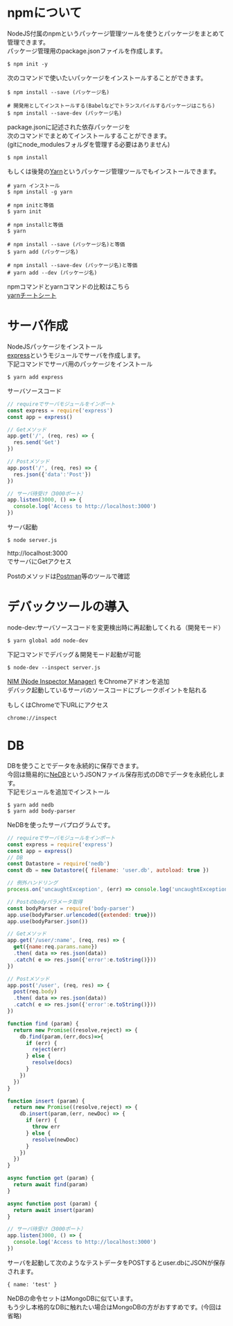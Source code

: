 # npmについて
NodeJS付属のnpmというパッケージ管理ツールを使うとパッケージをまとめて管理できます。  
パッケージ管理用のpackage.jsonファイルを作成します。  

```
$ npm init -y
```

次のコマンドで使いたいパッケージをインストールすることができます。

```
$ npm install --save (パッケージ名)

# 開発用としてインストールする(Babelなどでトランスパイルするパッケージはこちら)
$ npm install --save-dev (パッケージ名)
```

package.jsonに記述された依存パッケージを  
次のコマンドでまとめてインストールすることができます。  
(gitにnode_modulesフォルダを管理する必要はありません)  

```
$ npm install
```

もしくは後発の[Yarn](https://yarnpkg.com/lang/en/)というパッケージ管理ツールでもインストールできます。

```
# yarn インストール
$ npm install -g yarn

# npm initと等価
$ yarn init

# npm installと等価
$ yarn

# npm install --save (パッケージ名)と等価
$ yarn add (パッケージ名)

# npm install --save-dev (パッケージ名)と等価
# yarn add --dev (パッケージ名)
```

npmコマンドとyarnコマンドの比較はこちら  
[yarnチートシート](https://qiita.com/morrr/items/558bf64cd619ebdacd3d)

# サーバ作成

NodeJSパッケージをインストール  
[express](http://expressjs.com/ja/)というモジュールでサーバを作成します。  
下記コマンドでサーバ用のパッケージをインストール

```
$ yarn add express
```

サーバソースコード

```server.js
// requireでサーバモジュールをインポート
const express = require('express')
const app = express()

// Getメソッド
app.get('/', (req, res) => {
  res.send('Get')
})

// Postメソッド
app.post('/', (req, res) => {
  res.json({'data':'Post'})
})

// サーバ待受け（3000ポート）
app.listen(3000, () => {
  console.log('Access to http://localhost:3000')
})
```

サーバ起動

```
$ node server.js
```

http://localhost:3000  
でサーバにGetアクセス  
  
Postのメソッドは[Postman](https://chrome.google.com/webstore/detail/postman/fhbjgbiflinjbdggehcddcbncdddomop?hl=ja)等のツールで確認


# デバックツールの導入
node-dev:サーバソースコードを変更検出時に再起動してくれる（開発モード）

```
$ yarn global add node-dev
```

下記コマンドでデバッグ＆開発モード起動が可能

```
$ node-dev --inspect server.js
```

[NIM (Node Inspector Manager)](https://chrome.google.com/webstore/detail/nodejs-v8-inspector-manag/gnhhdgbaldcilmgcpfddgdbkhjohddkj/related)
をChromeアドオンを追加  
デバック起動しているサーバのソースコードにブレークポイントを貼れる  
  
もしくはChromeで下URLにアクセス  

```
chrome://inspect
```

# DB

DBを使うことでデータを永続的に保存できます。  
今回は簡易的に[NeDB](https://github.com/louischatriot/nedb)というJSONファイル保存形式のDBでデータを永続化します。  
下記モジュールを追加でインストール  

```
$ yarn add nedb
$ yarn add body-parser
```

NeDBを使ったサーバプログラムです。

```serverWithDB.js
// requireでサーバモジュールをインポート
const express = require('express')
const app = express()
// DB
const Datastore = require('nedb')
const db = new Datastore({ filename: 'user.db', autoload: true })

// 例外ハンドリング
process.on('uncaughtException', (err) => console.log('uncaughtException => ' + err))

// Postのbodyパラメータ取得
const bodyParser = require('body-parser')
app.use(bodyParser.urlencoded({extended: true}))
app.use(bodyParser.json())

// Getメソッド
app.get('/user/:name', (req, res) => {
  get({name:req.params.name})
  .then( data => res.json(data))
  .catch( e => res.json({'error':e.toString()}))
})

// Postメソッド
app.post('/user', (req, res) => {
  post(req.body)
  .then( data => res.json(data))
  .catch( e => res.json({'error':e.toString()}))
})

function find (param) {
  return new Promise((resolve,reject) => {
    db.find(param,(err,docs)=>{
      if (err) {
        reject(err)
      } else {
        resolve(docs)
      }
    })    
  })
}

function insert (param) {
  return new Promise((resolve,reject) => {
    db.insert(param,(err, newDoc) => {
      if (err) {
        throw err
      } else {
        resolve(newDoc)
      }  
    })
  })  
}

async function get (param) {
  return await find(param)
}

async function post (param) {
  return await insert(param)
}

// サーバ待受け（3000ポート）
app.listen(3000, () => {
  console.log('Access to http://localhost:3000')
})
```

サーバを起動して次のようなテストデータをPOSTするとuser.dbにJSONが保存されます。

```
{ name: 'test' }
```

NeDBの命令セットはMongoDBに似ています。  
もう少し本格的なDBに触れたい場合はMongoDBの方がおすすめです。(今回は省略)  